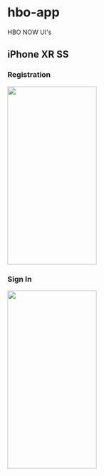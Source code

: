 # hbo-app
HBO NOW UI's

## iPhone XR SS

### Registration
<img src="https://i.imgur.com/E5VBuCH.png" height="400" width="200">


### Sign In
<img src="https://i.imgur.com/PpMeIFl.png" height="400" width="200">
